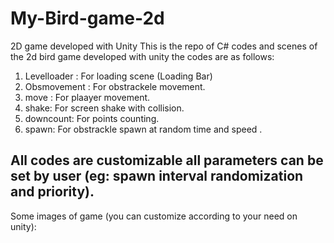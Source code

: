 # My-Bird-game-2d
2D game developed  with Unity
This is the repo of C# codes and scenes of the 2d bird game developed with unity the codes are as follows:
1. Levelloader : For loading scene (Loading Bar)
2. Obsmovement : For obstrackele movement.
3. move : For plaayer movement.
4. shake: For screen shake with collision.
5. downcount: For points counting.
6. spawn: For obstrackle spawn at random time and speed .
 
 
## All codes are customizable all parameters can be set by user (eg: spawn interval randomization and priority).
Some images of game (you can customize according to your need on unity):



